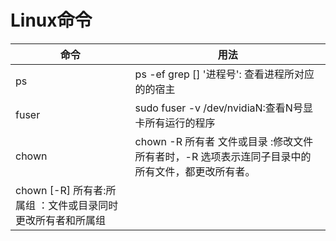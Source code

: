 Linux命令
========
命令|用法|
----|----
ps|ps -ef grep [] '进程号': 查看进程所对应的的宿主
fuser|sudo fuser -v /dev/nvidiaN:查看N号显卡所有运行的程序
chown|chown -R 所有者 文件或目录 :修改文件所有者时，-R 选项表示连同子目录中的所有文件，都更改所有者。
 |chown [-R] 所有者:所属组 ：文件或目录同时更改所有者和所属组
